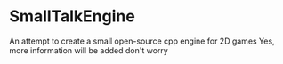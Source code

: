 # SmallTalkEngine
An attempt to create a small open-source cpp engine for 2D games
Yes, more information will be added don't worry
